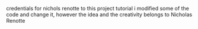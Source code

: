 credentials for nichols renotte to this project tutorial i modified some of the code and change it, however the idea and the creativity belongs to Nicholas Renotte
